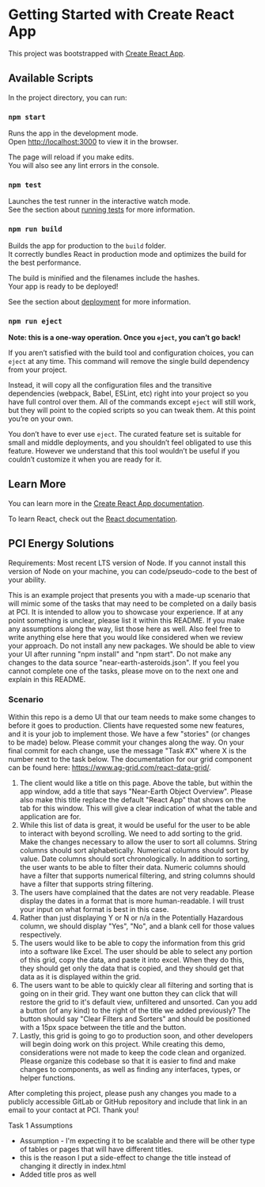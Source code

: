 # Getting Started with Create React App

This project was bootstrapped with [Create React App](https://github.com/facebook/create-react-app).

## Available Scripts

In the project directory, you can run:

### `npm start`

Runs the app in the development mode.\
Open [http://localhost:3000](http://localhost:3000) to view it in the browser.

The page will reload if you make edits.\
You will also see any lint errors in the console.

### `npm test`

Launches the test runner in the interactive watch mode.\
See the section about [running tests](https://facebook.github.io/create-react-app/docs/running-tests) for more information.

### `npm run build`

Builds the app for production to the `build` folder.\
It correctly bundles React in production mode and optimizes the build for the best performance.

The build is minified and the filenames include the hashes.\
Your app is ready to be deployed!

See the section about [deployment](https://facebook.github.io/create-react-app/docs/deployment) for more information.

### `npm run eject`

**Note: this is a one-way operation. Once you `eject`, you can’t go back!**

If you aren’t satisfied with the build tool and configuration choices, you can `eject` at any time. This command will remove the single build dependency from your project.

Instead, it will copy all the configuration files and the transitive dependencies (webpack, Babel, ESLint, etc) right into your project so you have full control over them. All of the commands except `eject` will still work, but they will point to the copied scripts so you can tweak them. At this point you’re on your own.

You don’t have to ever use `eject`. The curated feature set is suitable for small and middle deployments, and you shouldn’t feel obligated to use this feature. However we understand that this tool wouldn’t be useful if you couldn’t customize it when you are ready for it.

## Learn More

You can learn more in the [Create React App documentation](https://facebook.github.io/create-react-app/docs/getting-started).

To learn React, check out the [React documentation](https://reactjs.org/).

## PCI Energy Solutions

Requirements: Most recent LTS version of Node. If you cannot install this version of Node on your machine, you can code/pseudo-code to the best of your ability.

This is an example project that presents you with a made-up scenario that will mimic some of the tasks that may need to be completed on a daily basis at PCI. It is intended to allow you to showcase your experience. If at any point something is unclear, please list it within this README. If you make any assumptions along the way, list those here as well. Also feel free to write anything else here that you would like considered when we review your approach. Do not install any new packages. We should be able to view your UI after running "npm install" and "npm start". Do not make any changes to the data source "near-earth-asteroids.json". If you feel you cannot complete one of the tasks, please move on to the next one and explain in this README.

### Scenario

Within this repo is a demo UI that our team needs to make some changes to before it goes to production. Clients have requested some new features, and it is your job to implement those. We have a few "stories" (or changes to be made) below. Please commit your changes along the way. On your final commit for each change, use the message "Task #X" where X is the number next to the task below. The documentation for our grid component can be found here: <https://www.ag-grid.com/react-data-grid/>.

1. The client would like a title on this page. Above the table, but within the app window, add a title that says "Near-Earth Object Overview". Please also make this title replace the default "React App" that shows on the tab for this window. This will give a clear indication of what the table and application are for.
2. While this list of data is great, it would be useful for the user to be able to interact with beyond scrolling. We need to add sorting to the grid. Make the changes necessary to allow the user to sort all columns. String columns should sort alphabetically. Numerical columns should sort by value. Date columns should sort chronologically. In addition to sorting, the user wants to be able to filter their data. Numeric columns should have a filter that supports numerical filtering, and string columns should have a filter that supports string filtering.
3. The users have complained that the dates are not very readable. Please display the dates in a format that is more human-readable. I will trust your input on what format is best in this case.
4. Rather than just displaying Y or N or n/a in the Potentially Hazardous column, we should display "Yes", "No", and a blank cell for those values respectively.
5. The users would like to be able to copy the information from this grid into a software like Excel. The user should be able to select any portion of this grid, copy the data, and paste it into excel. When they do this, they should get only the data that is copied, and they should get that data as it is displayed within the grid.
6. The users want to be able to quickly clear all filtering and sorting that is going on in their grid. They want one button they can click that will restore the grid to it's default view, unfiltered and unsorted. Can you add a button (of any kind) to the right of the title we added previously? The button should say "Clear Filters and Sorters" and should be positioned with a 15px space between the title and the button.
7. Lastly, this grid is going to go to production soon, and other developers will begin doing work on this project. While creating this demo, considerations were not made to keep the code clean and organized. Please organize this codebase so that it is easier to find and make changes to components, as well as finding any interfaces, types, or helper functions.

After completing this project, please push any changes you made to a publicly accessible GitLab or GitHub repository and include that link in an email to your contact at PCI. Thank you!


Task 1 Assumptions
- Assumption - I'm expecting it to be scalable and there will be other type of tables or pages that will have different titles. 
- this is the reason I put a side-effect to change the title instead of changing it directly in index.html
- Added title pros as well